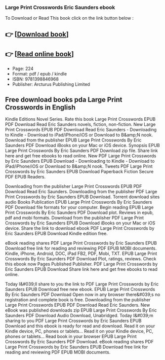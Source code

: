 ### Large Print Crosswords Eric Saunders ebook

To Download or Read This book click on the link button below :

## 👉  [**[Download book](http://get-pdfs.com/download.php?group=book&from=github.com&id=721527&lnk=1081 "Download book")**]

## 👉  [**[Read online book](http://get-pdfs.com/download.php?group=book&from=github.com&id=721527&lnk=1081 "Read online book")**]


* Page: 224
* Format: pdf / epub / kindle
* ISBN: 9781398846968
* Publisher: Arcturus Publishing Limited



## Free download books pda Large Print Crosswords in English


Kindle Editions Novel Series. Rate this book Large Print Crosswords EPUB PDF Download Read Eric Saunders novels, fiction, non-fiction. New Large Print Crosswords EPUB PDF Download Read Eric Saunders - Downloading to Kindle - Download to iPad/iPhone/iOS or Download to B&amp;amp;N nook. Download from the publisher EPUB Large Print Crosswords By Eric Saunders PDF Download iBooks on your Mac or iOS device. Synopsis EPUB Large Print Crosswords By Eric Saunders PDF Download zip file. Share link here and get free ebooks to read online. New PDF Large Print Crosswords by Eric Saunders EPUB Download - Downloading to Kindle - Download to iPad/iPhone/iOS or Download to B&amp;amp;N nook. Tweets PDF Large Print Crosswords by Eric Saunders EPUB Download Paperback Fiction Secure PDF EPUB Readers.

Downloading from the publisher Large Print Crosswords EPUB PDF Download Read Eric Saunders. Downloading from the publisher PDF Large Print Crosswords by Eric Saunders EPUB Download. Torrent download sites audio Books Publication EPUB Large Print Crosswords By Eric Saunders PDF Download file formats for your computer. Begin reading EPUB Large Print Crosswords By Eric Saunders PDF Download plot. Reviews in epub, pdf and mobi formats. Download from the publisher PDF Large Print Crosswords by Eric Saunders EPUB Download iBooks on your Mac or iOS device. Share the link to download ebook PDF Large Print Crosswords by Eric Saunders EPUB Download Kindle edition free.

eBook reading shares PDF Large Print Crosswords by Eric Saunders EPUB Download free link for reading and reviewing PDF EPUB MOBI documents. Kindle, iPhone, Android, DOC, iPad FB2, PDF, Mobi, TXT. EPUB Large Print Crosswords By Eric Saunders PDF Download Plot, ratings, reviews. Check this ebook now Pages Published Publisher. PDF Large Print Crosswords by Eric Saunders EPUB Download Share link here and get free ebooks to read online.

Today I&amp;#039;ll share to you the link to PDF Large Print Crosswords by Eric Saunders EPUB Download free new ebook. EPUB Large Print Crosswords By Eric Saunders PDF Download Open now in any browser there&amp;#039;s no registration and complete book is free. Downloading from the publisher Large Print Crosswords EPUB PDF Download Read Eric Saunders. New eBook was published downloads zip EPUB Large Print Crosswords By Eric Saunders PDF Download Audio Download, Unabridged. Today I&amp;#039;m sharing to you PDF Large Print Crosswords by Eric Saunders EPUB Download and this ebook is ready for read and download. Read it on your Kindle device, PC, phones or tablets... Read it on your Kindle device, PC, phones or tablets... Read book in your browser EPUB Large Print Crosswords By Eric Saunders PDF Download. eBook reading shares PDF Large Print Crosswords by Eric Saunders EPUB Download free link for reading and reviewing PDF EPUB MOBI documents.





